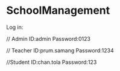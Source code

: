 # SchoolManagement
Log in:

// Admin
ID:admin
Password:0123

// Teacher
ID:prum.samang
Password:1234

//Student
ID:chan.tola
Password:123
